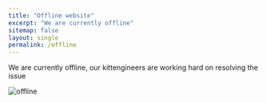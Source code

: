 ```yaml
---
title: "Offline website"
excerpt: "We are currently offline"
sitemap: false
layout: single
permalink: /offline
---
```


We are currently offline, our kittengineers are working hard on resolving the issue 

<img src="/assets/images/offline.gif" alt="offline"/>